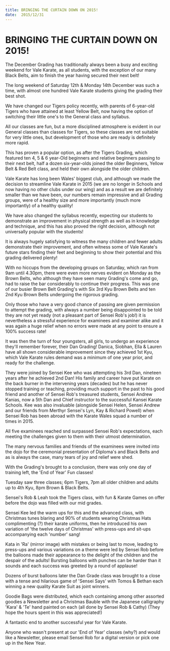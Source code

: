 ```yaml
---
title: BRINGING THE CURTAIN DOWN ON 2015!
date:  2015/12/31
---
```

<!-- 76 -->

<h1>BRINGING THE CURTAIN DOWN ON 2015!</h1>

<p>The December Grading has traditionally always been a busy and exciting weekend
for Vale Karate, as all students, with the exception of our many Black Belts,
aim to finish the year having secured their next belt!</p>

<p>The long weekend of Saturday 12th &amp; Monday 14th December was such a time, with
almost one hundred Vale Karate students giving the grading their best shot.</p>

<p>We have changed our Tigers policy recently, with parents of 6-year-old Tigers
who have attained at least Yellow Belt, now having the option of switching their
little one's to the General class and syllabus.</p>

<p>All our classes are fun, but a more disciplined atmosphere is evident in our
General classes than classes for Tigers, so these classes are not suitable for
very little ones, but development of those who are ready is definitely more
rapid.</p>

<p>This has proven a popular option, as after the Tigers Grading, which featured
ten 4, 5 &amp; 6 year-Old beginners and relative beginners passing to their next
belt, half a dozen six-year-olds joined the older Beginners, Yellow Belt &amp; Red
Belt class, and held their own alongside the older children.</p>

<p>Vale Karate has long been Wales' biggest club, and although we made the decision
to streamline Vale Karate in 2015 (we are no longer in Schools and now having no
other clubs under our wing) and as a result we are definitely smaller than we
have been, our numbers remain impressive and all Grading groups, were of a
healthy size and more importantly (much more importantly) of a healthy quality!</p>

<p>We have also changed the syllabus recently, expecting our students to
demonstrate an improvement in physical strength as well as in knowledge and
technique, and this has also proved the right decision, although not universally
popular with the students!</p>

<p>It is always hugely satisfying to witness the many children and fewer adults
demonstrate their improvement, and often witness some of Vale Karate's future
stars finding their feet and beginning to show their potential and this grading
delivered plenty!</p>

<p>With no hiccups from the developing groups on Saturday, which ran from 9am until
4.30pm, there were even more nerves evident on Monday as the Brown Belts, who
although they have seen many Grading's come and go, had to raise the bar
considerably to continue their progress.
This was one of our busier Brown Belt Grading's with Six 3rd Kyu Brown Belts and
ten 2nd Kyu Brown Belts undergoing the rigorous grading.</p>

<p>Only those who have a very good chance of passing are given permission to
attempt the grading, with always a number being disappointed to be told they are
not yet ready (not a pleasant part of Sensei Rob's job!) it is nevertheless a
stressful experience for examinees and examiner alike and it was again a huge
relief when no errors were made at any point to ensure a 100% success rate!</p>

<p>It was then the turn of four youngsters, all girls, to undergo an experience
they'll remember forever, their Dan Grading!
Danica, Siobhan, Ella &amp; Lauren have all shown considerable improvement since
they achieved 1st Kyu, which Vale Karate rules demand was a minimum of one year
prior, and ready for the challenge.</p>

<p>They were joined by Sensei Kee who was attempting his 3rd Dan, nineteen years
after he achieved 2nd Dan!
His family and career have put Karate on the back burner in the intervening
years (decades) but he has never stopped training or teaching, providing much
support in the past to his good friend and another of Sensei Rob's treasured
students, Sensei Andrew Kanias, now a 5th Dan and Chief instructor to the
successful Kansei Karate Schools.
Kee was also invaluable (alongside Sensei Helen, Sensei Andrew and our friends
from Merthyr Sensei's Lyn, Kay &amp; Richard Powell) when Sensei Rob has been abroad
with the Karate Wales squad a number of times in 2015.</p>

<p>All five examinees reached snd surpassed Sensei Rob's expectations, each meeting
the challenges given to them with their utmost determination.</p>

<p>The many nervous families and friends of the examinees were invited into the
dojo for the ceremonial presentation of Diploma's and Black Belts and as is
always the case, many tears of joy and relief were shed.</p>

<p>With the Grading's brought to a conclusion, there was only one day of training
left, the 'End of Year' Fun classes!</p>

<p>Tuesday saw three classes; 6pm Tigers, 7pm all older children and adults up to
4th Kyu, 8pm Brown &amp; Black Belts.</p>

<p>Sensei's Rob &amp; Leah took the Tigers class, with fun &amp; Karate Games on offer
before the dojo was filled with our mid grades.</p>

<p>Sensei Kee led the warm ups for this and the advanced class, with Christmas
tunes blaring and 90% of students wearing Christmas Hats complimenting (?) their
karate uniforms, then he introduced his own variation of 'the twelve days of
Christmas' with press-ups and sit-ups accompanying each 'number' sang!</p>

<p>Kata in 'Ra' (mirror image) with mistakes or being last to move, leading to
press-ups and various variations on a theme were led by Sensei Rob before the
balloons made their appearance to the delight of the children and the despair of
the adults!
Bursting balloons with punches can be harder than it sounds and each success was
greeted by a round of applause!</p>

<p>Dozens of burst balloons later the Dan Grade class was brought to a close with a
tense and hilarious game of 'Sensei Says' with Tomos &amp; Bethan each winning a new
quality Karate Suit as joint winners.</p>

<p>Goodie Bags were distributed, which each containing among other assorted goodies
a Newsletter and a Christmas Bauble with the Japanese calligraphy 'Kara' &amp; 'Te'
hand painted on each (all done by Sensei Rob &amp; Cathy)
(They hope the hours spent in this was appreciated!)</p>

<p>A fantastic end to another successful year for Vale Karate.</p>

<p>Anyone who wasn't present at our 'End of Year' classes (why?) and would like a
Newsletter, please email Sensei Rob for a digital version or pick one up in the
New Year.</p>

